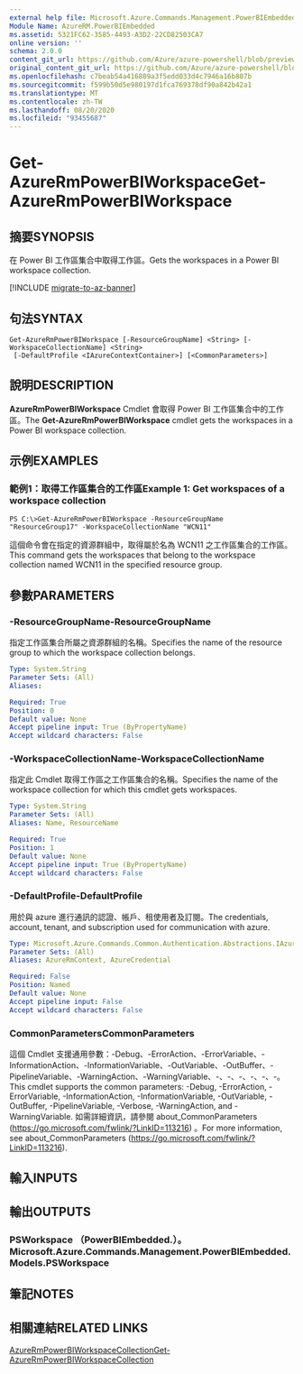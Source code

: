 ```yaml
---
external help file: Microsoft.Azure.Commands.Management.PowerBIEmbedded.dll-Help.xml
Module Name: AzureRM.PowerBIEmbedded
ms.assetid: 5321FC62-3585-4493-A3D2-22CD82503CA7
online version: ''
schema: 2.0.0
content_git_url: https://github.com/Azure/azure-powershell/blob/preview/src/ResourceManager/PowerBIEmbedded/Commands.Management.PowerBIEmbedded/help/Get-AzureRmPowerBIWorkspace.md
original_content_git_url: https://github.com/Azure/azure-powershell/blob/preview/src/ResourceManager/PowerBIEmbedded/Commands.Management.PowerBIEmbedded/help/Get-AzureRmPowerBIWorkspace.md
ms.openlocfilehash: c7beab54a416809a3f5edd033d4c7946a16b807b
ms.sourcegitcommit: f599b50d5e980197d1fca769378df90a842b42a1
ms.translationtype: MT
ms.contentlocale: zh-TW
ms.lasthandoff: 08/20/2020
ms.locfileid: "93455687"
---
```

# <span data-ttu-id="2095b-101">Get-AzureRmPowerBIWorkspace</span><span class="sxs-lookup"><span data-stu-id="2095b-101">Get-AzureRmPowerBIWorkspace</span></span>

## <span data-ttu-id="2095b-102">摘要</span><span class="sxs-lookup"><span data-stu-id="2095b-102">SYNOPSIS</span></span>
<span data-ttu-id="2095b-103">在 Power BI 工作區集合中取得工作區。</span><span class="sxs-lookup"><span data-stu-id="2095b-103">Gets the workspaces in a Power BI workspace collection.</span></span>

[!INCLUDE [migrate-to-az-banner](../../includes/migrate-to-az-banner.md)]

## <span data-ttu-id="2095b-104">句法</span><span class="sxs-lookup"><span data-stu-id="2095b-104">SYNTAX</span></span>

```
Get-AzureRmPowerBIWorkspace [-ResourceGroupName] <String> [-WorkspaceCollectionName] <String>
 [-DefaultProfile <IAzureContextContainer>] [<CommonParameters>]
```

## <span data-ttu-id="2095b-105">說明</span><span class="sxs-lookup"><span data-stu-id="2095b-105">DESCRIPTION</span></span>
<span data-ttu-id="2095b-106">**AzureRmPowerBIWorkspace** Cmdlet 會取得 Power BI 工作區集合中的工作區。</span><span class="sxs-lookup"><span data-stu-id="2095b-106">The **Get-AzureRmPowerBIWorkspace** cmdlet gets the workspaces in a Power BI workspace collection.</span></span>

## <span data-ttu-id="2095b-107">示例</span><span class="sxs-lookup"><span data-stu-id="2095b-107">EXAMPLES</span></span>

### <span data-ttu-id="2095b-108">範例1：取得工作區集合的工作區</span><span class="sxs-lookup"><span data-stu-id="2095b-108">Example 1: Get workspaces of a workspace collection</span></span>
```
PS C:\>Get-AzureRmPowerBIWorkspace -ResourceGroupName "ResourceGroup17" -WorkspaceCollectionName "WCN11"
```

<span data-ttu-id="2095b-109">這個命令會在指定的資源群組中，取得屬於名為 WCN11 之工作區集合的工作區。</span><span class="sxs-lookup"><span data-stu-id="2095b-109">This command gets the workspaces that belong to the workspace collection named WCN11 in the specified resource group.</span></span>

## <span data-ttu-id="2095b-110">參數</span><span class="sxs-lookup"><span data-stu-id="2095b-110">PARAMETERS</span></span>

### <span data-ttu-id="2095b-111">-ResourceGroupName</span><span class="sxs-lookup"><span data-stu-id="2095b-111">-ResourceGroupName</span></span>
<span data-ttu-id="2095b-112">指定工作區集合所屬之資源群組的名稱。</span><span class="sxs-lookup"><span data-stu-id="2095b-112">Specifies the name of the resource group to which the workspace collection belongs.</span></span>

```yaml
Type: System.String
Parameter Sets: (All)
Aliases: 

Required: True
Position: 0
Default value: None
Accept pipeline input: True (ByPropertyName)
Accept wildcard characters: False
```

### <span data-ttu-id="2095b-113">-WorkspaceCollectionName</span><span class="sxs-lookup"><span data-stu-id="2095b-113">-WorkspaceCollectionName</span></span>
<span data-ttu-id="2095b-114">指定此 Cmdlet 取得工作區之工作區集合的名稱。</span><span class="sxs-lookup"><span data-stu-id="2095b-114">Specifies the name of the workspace collection for which this cmdlet gets workspaces.</span></span>

```yaml
Type: System.String
Parameter Sets: (All)
Aliases: Name, ResourceName

Required: True
Position: 1
Default value: None
Accept pipeline input: True (ByPropertyName)
Accept wildcard characters: False
```

### <span data-ttu-id="2095b-115">-DefaultProfile</span><span class="sxs-lookup"><span data-stu-id="2095b-115">-DefaultProfile</span></span>
<span data-ttu-id="2095b-116">用於與 azure 進行通訊的認證、帳戶、租使用者及訂閱。</span><span class="sxs-lookup"><span data-stu-id="2095b-116">The credentials, account, tenant, and subscription used for communication with azure.</span></span>

```yaml
Type: Microsoft.Azure.Commands.Common.Authentication.Abstractions.IAzureContextContainer
Parameter Sets: (All)
Aliases: AzureRmContext, AzureCredential

Required: False
Position: Named
Default value: None
Accept pipeline input: False
Accept wildcard characters: False
```

### <span data-ttu-id="2095b-117">CommonParameters</span><span class="sxs-lookup"><span data-stu-id="2095b-117">CommonParameters</span></span>
<span data-ttu-id="2095b-118">這個 Cmdlet 支援通用參數：-Debug、-ErrorAction、-ErrorVariable、-InformationAction、-InformationVariable、-OutVariable、-OutBuffer、-PipelineVariable、-WarningAction、-WarningVariable、-、-、-、-、-、-。</span><span class="sxs-lookup"><span data-stu-id="2095b-118">This cmdlet supports the common parameters: -Debug, -ErrorAction, -ErrorVariable, -InformationAction, -InformationVariable, -OutVariable, -OutBuffer, -PipelineVariable, -Verbose, -WarningAction, and -WarningVariable.</span></span> <span data-ttu-id="2095b-119">如需詳細資訊，請參閱 about_CommonParameters (https://go.microsoft.com/fwlink/?LinkID=113216) 。</span><span class="sxs-lookup"><span data-stu-id="2095b-119">For more information, see about_CommonParameters (https://go.microsoft.com/fwlink/?LinkID=113216).</span></span>

## <span data-ttu-id="2095b-120">輸入</span><span class="sxs-lookup"><span data-stu-id="2095b-120">INPUTS</span></span>

## <span data-ttu-id="2095b-121">輸出</span><span class="sxs-lookup"><span data-stu-id="2095b-121">OUTPUTS</span></span>

### <span data-ttu-id="2095b-122">PSWorkspace （PowerBIEmbedded.）。</span><span class="sxs-lookup"><span data-stu-id="2095b-122">Microsoft.Azure.Commands.Management.PowerBIEmbedded.Models.PSWorkspace</span></span>

## <span data-ttu-id="2095b-123">筆記</span><span class="sxs-lookup"><span data-stu-id="2095b-123">NOTES</span></span>

## <span data-ttu-id="2095b-124">相關連結</span><span class="sxs-lookup"><span data-stu-id="2095b-124">RELATED LINKS</span></span>

[<span data-ttu-id="2095b-125">AzureRmPowerBIWorkspaceCollection</span><span class="sxs-lookup"><span data-stu-id="2095b-125">Get-AzureRmPowerBIWorkspaceCollection</span></span>](./Get-AzureRmPowerBIWorkspaceCollection.md)


